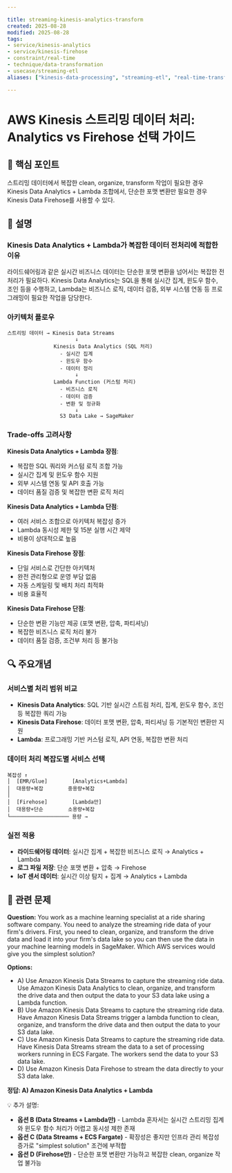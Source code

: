 ```yaml
---

title: streaming-kinesis-analytics-transform
created: 2025-08-28
modified: 2025-08-28
tags:
- service/kinesis-analytics
- service/kinesis-firehose
- constraint/real-time
- technique/data-transformation
- usecase/streaming-etl
aliases: ["kinesis-data-processing", "streaming-etl", "real-time-transform"]

---
```


# AWS Kinesis 스트리밍 데이터 처리: Analytics vs Firehose 선택 가이드

## 🎯 핵심 포인트

스트리밍 데이터에서 복잡한 clean, organize, transform 작업이 필요한 경우 Kinesis Data Analytics + Lambda 조합에서, 단순한 포맷 변환만 필요한 경우 Kinesis Data Firehose를 사용할 수 있다.

## 📝 설명

### Kinesis Data Analytics + Lambda가 복잡한 데이터 전처리에 적합한 이유

라이드쉐어링과 같은 실시간 비즈니스 데이터는 단순한 포맷 변환을 넘어서는 복잡한 전처리가 필요하다. Kinesis Data Analytics는 SQL을 통해 실시간 집계, 윈도우 함수, 조인 등을 수행하고, Lambda는 비즈니스 로직, 데이터 검증, 외부 시스템 연동 등 프로그래밍이 필요한 작업을 담당한다.

### 아키텍처 플로우

```
스트리밍 데이터 → Kinesis Data Streams 
                      ↓
               Kinesis Data Analytics (SQL 처리)
                 - 실시간 집계
                 - 윈도우 함수
                 - 데이터 정리
                      ↓
               Lambda Function (커스텀 처리)
                 - 비즈니스 로직
                 - 데이터 검증
                 - 변환 및 정규화
                      ↓
                 S3 Data Lake → SageMaker
```

### Trade-offs 고려사항

**Kinesis Data Analytics + Lambda 장점**:
- 복잡한 SQL 쿼리와 커스텀 로직 조합 가능
- 실시간 집계 및 윈도우 함수 지원
- 외부 시스템 연동 및 API 호출 가능
- 데이터 품질 검증 및 복잡한 변환 로직 처리

**Kinesis Data Analytics + Lambda 단점**:
- 여러 서비스 조합으로 아키텍처 복잡성 증가
- Lambda 동시성 제한 및 15분 실행 시간 제약
- 비용이 상대적으로 높음

**Kinesis Data Firehose 장점**:
- 단일 서비스로 간단한 아키텍처
- 완전 관리형으로 운영 부담 없음
- 자동 스케일링 및 배치 처리 최적화
- 비용 효율적

**Kinesis Data Firehose 단점**:
- 단순한 변환 기능만 제공 (포맷 변환, 압축, 파티셔닝)
- 복잡한 비즈니스 로직 처리 불가
- 데이터 품질 검증, 조건부 처리 등 불가능

## 🔍 주요개념

### 서비스별 처리 범위 비교

- **Kinesis Data Analytics**: SQL 기반 실시간 스트림 처리, 집계, 윈도우 함수, 조인 등 복잡한 쿼리 가능
- **Kinesis Data Firehose**: 데이터 포맷 변환, 압축, 파티셔닝 등 기본적인 변환만 지원
- **Lambda**: 프로그래밍 기반 커스텀 로직, API 연동, 복잡한 변환 처리

### 데이터 처리 복잡도별 서비스 선택

```
복잡성 ↑
│  [EMR/Glue]        [Analytics+Lambda]
│  대용량+복잡        중용량+복잡
│  
│  [Firehose]        [Lambda만]
│  대용량+단순        소용량+복잡
└─────────────────── 용량 →
```

### 실전 적용

- **라이드쉐어링 데이터**: 실시간 집계 + 복잡한 비즈니스 로직 → Analytics + Lambda
- **로그 파일 저장**: 단순 포맷 변환 + 압축 → Firehose
- **IoT 센서 데이터**: 실시간 이상 탐지 + 집계 → Analytics + Lambda

## 📝 관련 문제

**Question:** You work as a machine learning specialist at a ride sharing software company. You need to analyze the streaming ride data of your firm's drivers. First, you need to clean, organize, and transform the drive data and load it into your firm's data lake so you can then use the data in your machine learning models in SageMaker. Which AWS services would give you the simplest solution?

**Options:**

- A) Use Amazon Kinesis Data Streams to capture the streaming ride data. Use Amazon Kinesis Data Analytics to clean, organize, and transform the drive data and then output the data to your S3 data lake using a Lambda function.
- B) Use Amazon Kinesis Data Streams to capture the streaming ride data. Have Amazon Kinesis Data Streams trigger a lambda function to clean, organize, and transform the drive data and then output the data to your S3 data lake.
- C) Use Amazon Kinesis Data Streams to capture the streaming ride data. Have Kinesis Data Streams stream the data to a set of processing workers running in ECS Fargate. The workers send the data to your S3 data lake.
- D) Use Amazon Kinesis Data Firehose to stream the data directly to your S3 data lake.

**정답: A) Amazon Kinesis Data Analytics + Lambda**

💡 추가 설명:

- **옵션 B (Data Streams + Lambda만)** - Lambda 혼자서는 실시간 스트리밍 집계와 윈도우 함수 처리가 어렵고 동시성 제한 존재
- **옵션 C (Data Streams + ECS Fargate)** - 확장성은 좋지만 인프라 관리 복잡성 증가로 "simplest solution" 조건에 부적합  
- **옵션 D (Firehose만)** - 단순한 포맷 변환만 가능하고 복잡한 clean, organize 작업 불가능